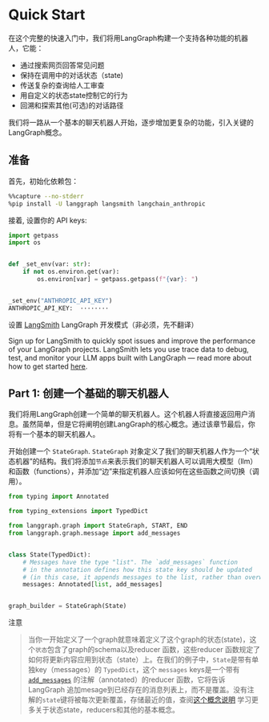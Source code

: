 # Quick Start

在这个完整的快速入门中，我们将用LangGraph构建一个支持各种功能的机器人，它能：
- 通过搜索网页回答常见问题
- 保持在调用中的对话状态（state)
- 传送复杂的查询给人工审查
- 用自定义的状态state控制它的行为
- 回溯和探索其他(可选)的对话路径

我们将一路从一个基本的聊天机器人开始，逐步增加更复杂的功能，引入关键的LangGraph概念。

## 准备

首先，初始化依赖包：

```bash
%%capture --no-stderr
%pip install -U langgraph langsmith langchain_anthropic
```

接着, 设置你的 API keys:


```python
import getpass
import os


def _set_env(var: str):
    if not os.environ.get(var):
        os.environ[var] = getpass.getpass(f"{var}: ")


_set_env("ANTHROPIC_API_KEY")
ANTHROPIC_API_KEY:  ········
```

设置 [LangSmith](https://smith.langchain.com/)  LangGraph 开发模式（非必须，先不翻译）

Sign up for LangSmith to quickly spot issues and improve the performance of your LangGraph projects. LangSmith lets you use trace data to debug, test, and monitor your LLM apps built with LangGraph — read more about how to get started [here](https://docs.smith.langchain.com/).



## Part 1: 创建一个基础的聊天机器人
我们将用LangGraph创建一个简单的聊天机器人。这个机器人将直接返回用户消息。虽然简单，但是它将阐明创建LangGraph的核心概念。通过该章节最后，你将有一个基本的聊天机器人。

开始创建一个 `StateGraph`.  `StateGraph` 对象定义了我们的聊天机器人作为一个“状态机器”的结构。我们将添加`节点`来表示我们的聊天机器人可以调用大模型（llm）和函数（functions），并添加“边”来指定机器人应该如何在这些函数之间切换（调用）。



```python
from typing import Annotated

from typing_extensions import TypedDict

from langgraph.graph import StateGraph, START, END
from langgraph.graph.message import add_messages


class State(TypedDict):
    # Messages have the type "list". The `add_messages` function
    # in the annotation defines how this state key should be updated
    # (in this case, it appends messages to the list, rather than overwriting them)
    messages: Annotated[list, add_messages]


graph_builder = StateGraph(State)
```

注意

> 当你一开始定义了一个graph就意味着定义了这个graph的状态(state)，这个`状态`包含了graph的schema以及reducer 函数，这些reducer 函数规定了如何将更新内容应用到状态（state）上。在我们的例子中，`State`是带有单独key（messages）的 `TypedDict`，这个  `messages` keys是一个带有 [`add_messages`](https://langchain-ai.github.io/langgraph/reference/graphs/?h=add+messages#add_messages) 的注解（annotated）的reducer 函数，它将告诉LangGraph 追加mesage到已经存在的消息列表上，而不是覆盖。没有注解的`state`键将被每次更新覆盖，存储最近的值，查阅[这个概念说明](https://langchain-ai.github.io/langgraph/reference/graphs/?h=add+messages#add_messages) 学习更多关于状态state，reducers和其他的基本概念。

